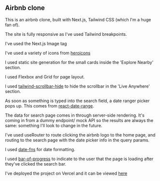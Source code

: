 ## Airbnb clone

This is an airbnb clone, built with Next.js, Tailwind CSS (which I'm a huge fan of).

The site is fully responsive as I've used Tailwind breakpoints.

I've used the Next.js Image tag

I've used a variety of icons from [heroicons](https://heroicons.com/)

I used static site generation for the small cards inside the 'Explore Nearby' section.

I used Flexbox and Grid for page layout.

I used [tailwind-scrollbar-hide](https://www.npmjs.com/package/tailwind-scrollbar-hide) to hide the scrollbar in the 'Live Anywhere' section.

As soon as something is typed into the search field, a date ranger picker pops up. This comes from [react-date-range](https://www.npmjs.com/package/react-date-range).

The data for search page comes in through server-side rendering. It's coming in from a dummy endpoint/ mock API so the results are always the same: something I'll look to change in the future.

I've used useRouter to route clicking the airbnb logo to the home page, and routing to the search page with the date picker info in the query params.

I used [date-fns](https://www.npmjs.com/package/date-fns) for date formatting.

I used [bar-of-progress](https://www.npmjs.com/package/@badrap/bar-of-progress) to indicate to the user that the page is loading after they've clicked the search bar.

I've deployed the project on Vercel and it can be viewed [here](https://air-pav-clone.vercel.app/)
